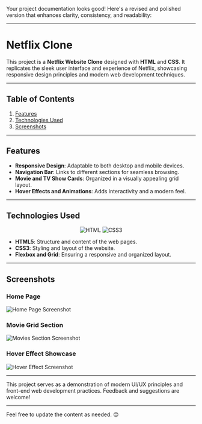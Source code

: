 Your project documentation looks good! Here's a revised and polished version that enhances clarity, consistency, and readability:  

---

# Netflix Clone  

This project is a **Netflix Website Clone** designed with **HTML** and **CSS**. It replicates the sleek user interface and experience of Netflix, showcasing responsive design principles and modern web development techniques.  

---

## Table of Contents  
1. [Features](#features)  
2. [Technologies Used](#technologies-used)  
3. [Screenshots](#screenshots)  

---

## Features  
- **Responsive Design**: Adaptable to both desktop and mobile devices.  
- **Navigation Bar**: Links to different sections for seamless browsing.  
- **Movie and TV Show Cards**: Organized in a visually appealing grid layout.  
- **Hover Effects and Animations**: Adds interactivity and a modern feel.  

---

## Technologies Used  

<p align="center">  
  <img alt="HTML" src="https://img.shields.io/badge/HTML-239120?style=for-the-badge&logo=html5&logoColor=white"/>  
  <img alt="CSS3" src="https://img.shields.io/badge/CSS3-1572B6?style=for-the-badge&logo=css3&logoColor=white"/>  
</p>  

- **HTML5**: Structure and content of the web pages.  
- **CSS3**: Styling and layout of the website.  
- **Flexbox and Grid**: Ensuring a responsive and organized layout.  

---

## Screenshots  

### Home Page  
![Home Page Screenshot](https://github.com/user-attachments/assets/5cf02a2d-663d-4482-920b-a0aceba2068a)  

### Movie Grid Section  
![Movies Section Screenshot](https://github.com/user-attachments/assets/0b04ab25-c2bc-4d80-b9b7-36c02048874b)  

### Hover Effect Showcase  
![Hover Effect Screenshot](https://github.com/user-attachments/assets/19cecfe8-d7f1-4bb7-8701-2ff8d40ee3e5)  

---

This project serves as a demonstration of modern UI/UX principles and front-end web development practices. Feedback and suggestions are welcome!  

--- 

Feel free to update the content as needed. 😊
